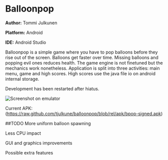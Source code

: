 # Balloonpop
**Author:** Tommi Julkunen

**Platform:** Android

**IDE:** Android Studio

Balloonpop is a simple game where you have to pop balloons before they rise out of the screen.
Balloons get faster over time. Missing balloons and popping evil ones reduces health.
The game engine is not finetuned but the mechanics work nonetheless.
Application is split into three activities: main menu, game and high scores.
High scores use the java file io on android internal storage.

Development has been restarted after hiatus.

![Screenshot on emulator](https://raw.github.com/tjulkune/balloonpop/blob/rel/screenshots/demo.jpg)

Current APK: (https://raw.github.com/tjulkune/balloonpop/blob/rel/apk/bpop-signed.apk)

##TODO
More uniform balloon spawning

Less CPU impact

GUI and graphics improvements

Possible extra features
